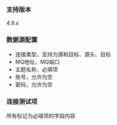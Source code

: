 ### 支持版本

4.9.x

### 数据源配置 

- 连接类型，支持为源和目标、源头、目标
- MQ地址，MQ端口
- 主题名称，必填项
- 账号，允许为空
- 密码，允许为空

### 连接测试项

所有标记为必填项的字段内容
